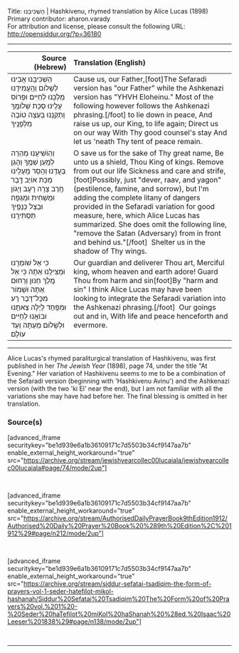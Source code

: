 <html>
<head></head>
<body>
Title: הַשְׁכִּיבֵנוּ | Hashkivenu, rhymed translation by Alice Lucas (1898)<br />
Primary contributor: aharon.varady<br />
For attribution and license, please consult the following URL: <a href="http://opensiddur.org/?p=36180">http://opensiddur.org/?p=36180</a>
<p />
<hr />

<table style="margin-left: auto;margin-right: auto;" class="draggable">
<thead><tr><th id="x" style="text-align: right;">Source (Hebrew)</th><th style="text-align: left;">Translation (English)</th></tr></thead>
<tbody>
<tr><td style="vertical-align:top;">
<div class="liturgy"><span lang="he">
הַשְׁכִּיבֵֽנוּ אָבִינוּ לְשָׁלוֹם
וְהַֽעֲמִידֵֽנוּ מַלְכֵּֽנוּ לְחַיִּים׃
וּפְרוֹס עָלֵֽינוּ 
סֻכַּת שְׁלוֹמֶֽךָ
וְתַקְּנֵֽנוּ בְּעֵצָה טוֹבָה מִלְּפָנֶֽיךָ
</span></div></td>
 
<td style="vertical-align:top;">
<div class="english">
Cause us, our Father,[foot]The Sefaradi version has "our Father" while the Ashkenazi version has "YHVH Eloheinu." Most of the following however follows the Ashkenazi phrasing.[/foot] to lie down in peace, 
And raise us up, our King, to life again; 
Direct us on our way 
With Thy good counsel's stay 
And let us 'neath Thy tent of peace remain. 
</div></td></tr>


<tr><td style="vertical-align:top;">
<div class="liturgy"><span lang="he">
וְהֽוֹשִׁיעֵֽנוּ מְהֵרָה לְמַֽעַן שְׁמֶֽךָ
וְהָגֵן בַּעֲדֵֽנוּ׃
וְהָסֵר מֵֽעָלֵֽינוּ 
מַכַּת אוֹיֵב דֶּֽבֶר חֶֽרֶב צָרָה רָעָב וְיָגוֹן וּמַשְׁחִית וּמַגֵּפָה׃ 
וּבְצֵל כְּנָפֶֽיךָ תַּסְתִּירֵֽנוּ׃
</span></div></td>
 
<td style="vertical-align:top;">
<div class="english">
O save us for the sake of Thy great name, 
Be unto us a shield, Thou King of kings. 
Remove from out our life 
Sickness and care and strife,[foot]Possibly, just "dever, raav, and yagon" (pestilence, famine, and sorrow), but I'm adding the complete litany of dangers provided in the Sefaradi variation for good measure, here, which Alice Lucas has summarized. She does omit the following line, "remove the Satan (Adversary) from in front and behind us."[/foot]&nbsp; 
Shelter us in the shadow of Thy wings. 
</div></td></tr>


<tr><td style="vertical-align:top;">
<div class="liturgy"><span lang="he">
כִּי אֵל שׁוֹמְרֵֽנוּ וּמַצִּילֵֽנוּ אַתָּה
כִּי אֵל מֶֽלֶךְ חַנּוּן וְרַחוּם אַתָּה
וּשְׁמוֹר מִכָּל־דָּבָר רָע וּמִפַּֽחַד לָיְלָה
צֵאתֵֽנוּ וּבוֹאֵֽנוּ 
לְחַיִּים וּלְשָׁלוֹם מֵעַתָּה וְעַד עוֹלָם׃
</span></div></td>
 
<td style="vertical-align:top;">
<div class="english">
Our guardian and deliverer Thou art, 
Merciful king, whom heaven and earth adore! 
Guard Thou from harm and sin[foot]By "harm and sin" I think Alice Lucas may have been looking to integrate the Sefaradi variation into the Ashkenazi phrasing.[/foot]&nbsp;
Our goings out and in, 
With life and peace henceforth and evermore. 
</div></td></tr>
</tbody></table>

<hr />

Alice Lucas's rhymed paraliturgical translation of Hashkivenu, was first published in her <em>The Jewish Year</em> (1898), page 74, under the title "At Evening." Her variation of Hashkivenu seems to me to be a combination of the Sefaradi version (beginning with 'Hashkivenu Avinu') and the Ashkenazi version (with the two 'ki El' near the end), but I am not familiar with all the variations she may have had before her. The final blessing is omitted in her translation.

<h3>Source(s)</h3>

[advanced_iframe securitykey="be1d939e6a1b36109171c7d5503b34cf9147aa7b" enable_external_height_workaround="true" src="https://archive.org/stream/jewishyearcollec00lucaiala/jewishyearcollec00lucaiala#page/74/mode/2up"]

&nbsp;

[advanced_iframe securitykey="be1d939e6a1b36109171c7d5503b34cf9147aa7b" enable_external_height_workaround="true" src="https://archive.org/stream/AuthorisedDailyPrayerBook9thEdition1912/Authorised%20Daily%20Prayer%20Book%20%289th%20Edition%2C%201912%29#page/n212/mode/2up"]

&nbsp;

[advanced_iframe securitykey="be1d939e6a1b36109171c7d5503b34cf9147aa7b" enable_external_height_workaround="true" src="https://archive.org/stream/siddur-sefatai-tsadiqim-the-form-of-prayers-vol-1-seder-hatefilot-mikol-hashanah/Siddur%20Sefatai%20Tsadiqim%20The%20Form%20of%20Prayers%20vol.%201%20-%20Seder%20haTefilot%20miKol%20haShanah%20%28ed.%20Isaac%20Leeser%201838%29#page/n138/mode/2up"]

&nbsp;

<hr />

&nbsp;
</body>
</html>